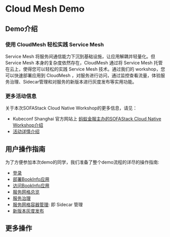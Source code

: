 # Cloud Mesh Demo

## Demo介绍

### **使用 CloudMesh 轻松实践 Service Mesh**

Service Mesh 将服务间通信能力下沉到基础设施，让应用解耦并轻量化。但 Service Mesh 本身的复杂度依然存在，CloudMesh 通过将 Service Mesh 托管在云上，使得您可以轻松的实践 Service Mesh 技术。通过我们的 workshop，您可以快速部署应用到 CloudMesh ，对服务进行访问，通过监控查看流量，体验服务治理、Sidecar管理和对服务的新版本进行灰度发布等实用功能。

### 更多活动信息

关于本次SOFAStack Cloud Native Workshop的更多信息，请见：

- Kubeconf Shanghai 官方网站上 [蚂蚁金服主办的SOFAStack Cloud Native Workshop介绍](https://kccncosschn19chi.sched.com/event/OxK7/long-kuang-yan-shu-zha-sofastack-cloud-native-workshop-sha-yi-gui-zha-shen?iframe=no&w=100%&sidebar=yes&bg=no)
- [活动详情介绍](https://www.sofastack.tech/activities/sofastack-cloud-native-workshop)

## 用户操作指南

为了方便参加本次demo的同学，我们准备了整个demo流程的详尽的操作指南:

- [登录](login.md)
- [部署BookInfo应用](bookinfo.md)
- [访问BookInfo应用](access.md)
- [服务网格总览](overview.md)
- [服务治理](governance.md)
- [服务网格容器管理](sidecar.md): 即 Sidecar 管理
- [新版本灰度发布](gray.md)

## 更多操作